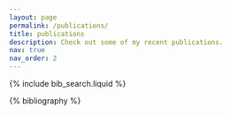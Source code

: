 ```yaml
---
layout: page
permalink: /publications/
title: publications
description: Check out some of my recent publications.
nav: true
nav_order: 2
---
```

<!-- _pages/publications.md -->

<!-- Bibsearch Feature -->

{% include bib_search.liquid %}

<div class="publications">

{% bibliography %}

</div>
